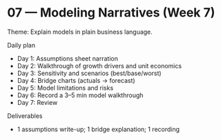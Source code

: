 # 07 — Modeling Narratives (Week 7)

Theme: Explain models in plain business language.

Daily plan
- Day 1: Assumptions sheet narration
- Day 2: Walkthrough of growth drivers and unit economics
- Day 3: Sensitivity and scenarios (best/base/worst)
- Day 4: Bridge charts (actuals → forecast)
- Day 5: Model limitations and risks
- Day 6: Record a 3–5 min model walkthrough
- Day 7: Review

Deliverables
- 1 assumptions write-up; 1 bridge explanation; 1 recording
